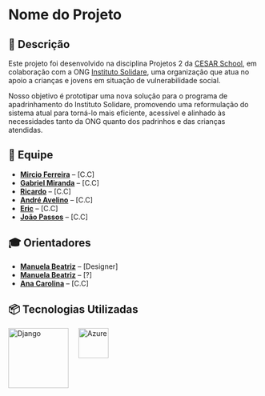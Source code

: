 # Nome do Projeto

## 📝 Descrição

Este projeto foi desenvolvido na disciplina Projetos 2 da [CESAR School](https://www.cesar.school/), em colaboração com a ONG [Instituto Solidare](https://institutosolidare.org.br/), uma organização que atua no apoio a crianças e jovens em situação de vulnerabilidade social.

Nosso objetivo é prototipar uma nova solução para o programa de apadrinhamento do Instituto Solidare, promovendo uma reformulação do sistema atual para torná-lo mais eficiente, acessível e alinhado às necessidades tanto da ONG quanto dos padrinhos e das crianças atendidas.

## 👥 Equipe

- [**Mircio Ferreira**](https://github.com/Mircio-Ferreira) – [C.C]
- [**Gabriel Miranda**](https://github.com/GMiranda21ML) – [C.C]
- [**Ricardo**](https://github.com/whosricardo) – [C.C]
- [**André Avelino**](https://github.com/avelinoandre) – [C.C]
- [**Eric**](https://github.com/eric-albuquer) – [C.C]
- [**João Passos**](https://github.com/iampassos) – [C.C]




## 🎓 Orientadores

- [**Manuela Beatriz**]() – [Designer]
- [**Manuela Beatriz**]() – [?]
- [**Ana Carolina**]() – [C.C]


## 📦 Tecnologias Utilizadas

<img src="https://static.djangoproject.com/img/logos/django-logo-negative.svg" alt="Django" width="120" style="float: left; margin-right: 20px;"/>
<img src="https://upload.wikimedia.org/wikipedia/commons/f/fa/Microsoft_Azure.svg" alt="Azure" width="60" style="float: left;"/>
